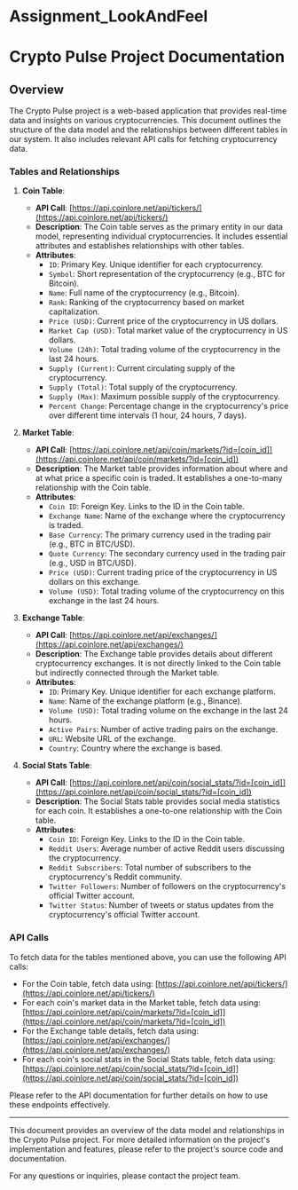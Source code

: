 # Assignment_LookAndFeel
# Crypto Pulse Project Documentation

## Overview

The Crypto Pulse project is a web-based application that provides real-time data and insights on various cryptocurrencies. This document outlines the structure of the data model and the relationships between different tables in our system. It also includes relevant API calls for fetching cryptocurrency data.

### Tables and Relationships

1. **Coin Table**:
   - **API Call**: [https://api.coinlore.net/api/tickers/](https://api.coinlore.net/api/tickers/)
   - **Description**: The Coin table serves as the primary entity in our data model, representing individual cryptocurrencies. It includes essential attributes and establishes relationships with other tables.
   - **Attributes**:
     - `ID`: Primary Key. Unique identifier for each cryptocurrency.
     - `Symbol`: Short representation of the cryptocurrency (e.g., BTC for Bitcoin).
     - `Name`: Full name of the cryptocurrency (e.g., Bitcoin).
     - `Rank`: Ranking of the cryptocurrency based on market capitalization.
     - `Price (USD)`: Current price of the cryptocurrency in US dollars.
     - `Market Cap (USD)`: Total market value of the cryptocurrency in US dollars.
     - `Volume (24h)`: Total trading volume of the cryptocurrency in the last 24 hours.
     - `Supply (Current)`: Current circulating supply of the cryptocurrency.
     - `Supply (Total)`: Total supply of the cryptocurrency.
     - `Supply (Max)`: Maximum possible supply of the cryptocurrency.
     - `Percent Change`: Percentage change in the cryptocurrency's price over different time intervals (1 hour, 24 hours, 7 days).

2. **Market Table**:
   - **API Call**: [https://api.coinlore.net/api/coin/markets/?id=[coin_id]](https://api.coinlore.net/api/coin/markets/?id=[coin_id])
   - **Description**: The Market table provides information about where and at what price a specific coin is traded. It establishes a one-to-many relationship with the Coin table.
   - **Attributes**:
     - `Coin ID`: Foreign Key. Links to the ID in the Coin table.
     - `Exchange Name`: Name of the exchange where the cryptocurrency is traded.
     - `Base Currency`: The primary currency used in the trading pair (e.g., BTC in BTC/USD).
     - `Quote Currency`: The secondary currency used in the trading pair (e.g., USD in BTC/USD).
     - `Price (USD)`: Current trading price of the cryptocurrency in US dollars on this exchange.
     - `Volume (USD)`: Total trading volume of the cryptocurrency on this exchange in the last 24 hours.

3. **Exchange Table**:
   - **API Call**: [https://api.coinlore.net/api/exchanges/](https://api.coinlore.net/api/exchanges/)
   - **Description**: The Exchange table provides details about different cryptocurrency exchanges. It is not directly linked to the Coin table but indirectly connected through the Market table.
   - **Attributes**:
     - `ID`: Primary Key. Unique identifier for each exchange platform.
     - `Name`: Name of the exchange platform (e.g., Binance).
     - `Volume (USD)`: Total trading volume on the exchange in the last 24 hours.
     - `Active Pairs`: Number of active trading pairs on the exchange.
     - `URL`: Website URL of the exchange.
     - `Country`: Country where the exchange is based.

4. **Social Stats Table**:
   - **API Call**: [https://api.coinlore.net/api/coin/social_stats/?id=[coin_id]](https://api.coinlore.net/api/coin/social_stats/?id=[coin_id])
   - **Description**: The Social Stats table provides social media statistics for each coin. It establishes a one-to-one relationship with the Coin table.
   - **Attributes**:
     - `Coin ID`: Foreign Key. Links to the ID in the Coin table.
     - `Reddit Users`: Average number of active Reddit users discussing the cryptocurrency.
     - `Reddit Subscribers`: Total number of subscribers to the cryptocurrency's Reddit community.
     - `Twitter Followers`: Number of followers on the cryptocurrency's official Twitter account.
     - `Twitter Status`: Number of tweets or status updates from the cryptocurrency's official Twitter account.

### API Calls

To fetch data for the tables mentioned above, you can use the following API calls:

- For the Coin table, fetch data using: [https://api.coinlore.net/api/tickers/](https://api.coinlore.net/api/tickers/)
- For each coin's market data in the Market table, fetch data using: [https://api.coinlore.net/api/coin/markets/?id=[coin_id]](https://api.coinlore.net/api/coin/markets/?id=[coin_id])
- For the Exchange table details, fetch data using: [https://api.coinlore.net/api/exchanges/](https://api.coinlore.net/api/exchanges/)
- For each coin's social stats in the Social Stats table, fetch data using: [https://api.coinlore.net/api/coin/social_stats/?id=[coin_id]](https://api.coinlore.net/api/coin/social_stats/?id=[coin_id])

Please refer to the API documentation for further details on how to use these endpoints effectively.

---

This document provides an overview of the data model and relationships in the Crypto Pulse project. For more detailed information on the project's implementation and features, please refer to the project's source code and documentation.

For any questions or inquiries, please contact the project team.
